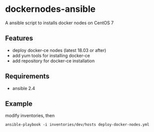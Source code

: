 # dockernodes-ansible



A ansible script to installs docker nodes on CentOS 7

## Features
* deploy docker-ce nodes (latest 18.03 or after)
* add yum tools for installing docker-ce
* add repository for docker-ce installation


## Requirements

* ansible 2.4


## Example

modify inventories, then

```
ansible-playbook -i inventories/dev/hosts deploy-docker-nodes.yml
```

